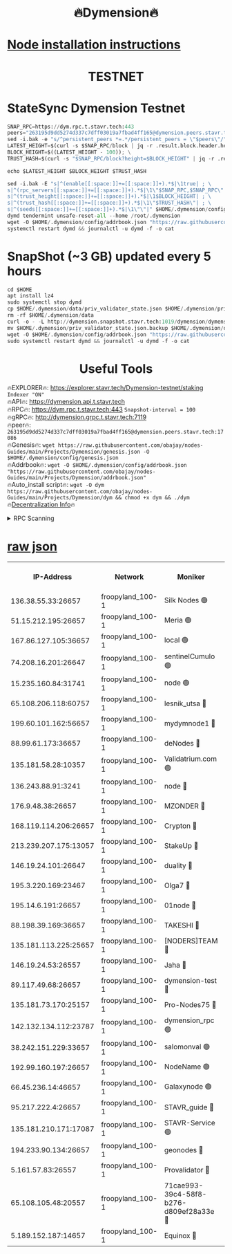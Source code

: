 <h1 align="center"> 🔥Dymension🔥</h1>

[Node installation instructions](https://github.com/obajay/nodes-Guides/tree/main/Projects/Dymension)
=

<h1 align="center"> TESTNET</h1>

# StateSync Dymension Testnet
```python
SNAP_RPC=https://dym.rpc.t.stavr.tech:443
peers="263195d9dd5274d337c7dff03019a7fbad4ff165@dymension.peers.stavr.tech:17086"
sed -i.bak -e "s/^persistent_peers *=.*/persistent_peers = \"$peers\"/" $HOME/.dymension/config/config.toml
LATEST_HEIGHT=$(curl -s $SNAP_RPC/block | jq -r .result.block.header.height); \
BLOCK_HEIGHT=$((LATEST_HEIGHT - 100)); \
TRUST_HASH=$(curl -s "$SNAP_RPC/block?height=$BLOCK_HEIGHT" | jq -r .result.block_id.hash)

echo $LATEST_HEIGHT $BLOCK_HEIGHT $TRUST_HASH

sed -i.bak -E "s|^(enable[[:space:]]+=[[:space:]]+).*$|\1true| ; \
s|^(rpc_servers[[:space:]]+=[[:space:]]+).*$|\1\"$SNAP_RPC,$SNAP_RPC\"| ; \
s|^(trust_height[[:space:]]+=[[:space:]]+).*$|\1$BLOCK_HEIGHT| ; \
s|^(trust_hash[[:space:]]+=[[:space:]]+).*$|\1\"$TRUST_HASH\"| ; \
s|^(seeds[[:space:]]+=[[:space:]]+).*$|\1\"\"|" $HOME/.dymension/config/config.toml
dymd tendermint unsafe-reset-all --home /root/.dymension
wget -O $HOME/.dymension/config/addrbook.json "https://raw.githubusercontent.com/obajay/nodes-Guides/main/Projects/Dymension/addrbook.json"
systemctl restart dymd && journalctl -u dymd -f -o cat

```
# SnapShot (~3 GB) updated every 5 hours
```python
cd $HOME
apt install lz4
sudo systemctl stop dymd
cp $HOME/.dymension/data/priv_validator_state.json $HOME/.dymension/priv_validator_state.json.backup
rm -rf $HOME/.dymension/data
curl -o - -L http://dymension.snapshot.stavr.tech:1019/dymension/dymension-snap.tar.lz4 | lz4 -c -d - | tar -x -C $HOME/.dymension --strip-components 2
mv $HOME/.dymension/priv_validator_state.json.backup $HOME/.dymension/data/priv_validator_state.json
wget -O $HOME/.dymension/config/addrbook.json "https://raw.githubusercontent.com/obajay/nodes-Guides/main/Projects/Dymension/addrbook.json"
sudo systemctl restart dymd && journalctl -u dymd -f -o cat
```

 <h1 align="center"> Useful Tools</h1>

🔥EXPLORER🔥:     https://explorer.stavr.tech/Dymension-testnet/staking        `Indexer "ON"` \
🔥API🔥:          https://dymension.api.t.stavr.tech \
🔥RPC🔥:          https://dym.rpc.t.stavr.tech:443                  `Snapshot-interval = 100` \
🔥gRPC🔥:         http://dymension.grpc.t.stavr.tech:7119 \
🔥peer🔥:         `263195d9dd5274d337c7dff03019a7fbad4ff165@dymension.peers.stavr.tech:17086` \
🔥Genesis🔥:     ```wget https://raw.githubusercontent.com/obajay/nodes-Guides/main/Projects/Dymension/genesis.json -O $HOME/.dymension/config/genesis.json``` \
🔥Addrbook🔥:    ```wget -O $HOME/.dymension/config/addrbook.json "https://raw.githubusercontent.com/obajay/nodes-Guides/main/Projects/Dymension/addrbook.json"``` \
🔥Auto_install script🔥: ```wget -O dym https://raw.githubusercontent.com/obajay/nodes-Guides/main/Projects/Dymension/dym && chmod +x dym && ./dym``` \
🔥[Decentralization Info](https://github.com/obajay/StateSync-snapshots/tree/main/Projects/Dymension/Decentralization)🔥


<details>
<summary>RPC Scanning</summary>

<h2 align="center"> We scan nodes in real time every 4 hours. And we provide the final result of RPC endpoints.
We cannot influence the operation of these nodes in any way. </h2>


```python
If Voting Power is higher than 0 --> then the Node is a validator of the network and may be subject to attack and be a potential threat to the chain.
```
```python
We marked such validators with a red symbol
```

</details>

[raw json](https://rpc-check.dymt.stavr.tech/dymt/rpc-dymt-result.json)
=


<table><tr><th>IP-Address</th><th>Network</th><th>Moniker</th><th>Latest Block Height</th><th>Earliest Block Height</th><th>Catching Up</th><th>Tx Index</th><th>Voting Power</th><th>Scan Time</th></tr><tr><td>136.38.55.33:26657</td><td>froopyland_100-1</td><td>Silk Nodes 🟢</td><td>2051680</td><td>1</td><td>False</td><td>on</td><td>0</td><td>2024-01-09T19:00:13.457920691UTC</td></tr><tr><td>51.15.212.195:26657</td><td>froopyland_100-1</td><td>Meria 🟢</td><td>1651535</td><td>1238063</td><td>False</td><td>on</td><td>0</td><td>2024-01-09T18:59:08.384567730UTC</td></tr><tr><td>167.86.127.105:36657</td><td>froopyland_100-1</td><td>local 🟢</td><td>1651535</td><td>1318001</td><td>False</td><td>off</td><td>0</td><td>2024-01-09T19:00:12.590732964UTC</td></tr><tr><td>74.208.16.201:26647</td><td>froopyland_100-1</td><td>sentinelCumulo 🟢</td><td>2051669</td><td>1652923</td><td>False</td><td>on</td><td>0</td><td>2024-01-09T18:59:11.809150761UTC</td></tr><tr><td>15.235.160.84:31741</td><td>froopyland_100-1</td><td>node 🟢</td><td>2051669</td><td>1652923</td><td>False</td><td>on</td><td>0</td><td>2024-01-09T18:59:13.586072747UTC</td></tr><tr><td>65.108.206.118:60757</td><td>froopyland_100-1</td><td>lesnik_utsa 🔴</td><td>2051672</td><td>1652923</td><td>False</td><td>on</td><td>1</td><td>2024-01-09T18:59:27.441890647UTC</td></tr><tr><td>199.60.101.162:56657</td><td>froopyland_100-1</td><td>mydymnode1 🔴</td><td>2051672</td><td>1652923</td><td>False</td><td>off</td><td>2</td><td>2024-01-09T18:59:28.097604329UTC</td></tr><tr><td>88.99.61.173:36657</td><td>froopyland_100-1</td><td>deNodes 🔴</td><td>2051676</td><td>1652923</td><td>False</td><td>off</td><td>1</td><td>2024-01-09T18:59:55.125943638UTC</td></tr><tr><td>135.181.58.28:10357</td><td>froopyland_100-1</td><td>Validatrium.com 🟢</td><td>2051677</td><td>1652923</td><td>False</td><td>on</td><td>0</td><td>2024-01-09T18:59:55.462153074UTC</td></tr><tr><td>136.243.88.91:3241</td><td>froopyland_100-1</td><td>node 🔴</td><td>2051677</td><td>1652923</td><td>False</td><td>on</td><td>1</td><td>2024-01-09T19:00:00.557292650UTC</td></tr><tr><td>176.9.48.38:26657</td><td>froopyland_100-1</td><td>MZONDER 🔴</td><td>2051679</td><td>1652923</td><td>False</td><td>on</td><td>1</td><td>2024-01-09T19:00:09.078589548UTC</td></tr><tr><td>168.119.114.206:26657</td><td>froopyland_100-1</td><td>Crypton 🔴</td><td>2051680</td><td>1652923</td><td>False</td><td>off</td><td>1</td><td>2024-01-09T19:00:18.490546961UTC</td></tr><tr><td>213.239.207.175:13057</td><td>froopyland_100-1</td><td>StakeUp 🔴</td><td>2051681</td><td>1652923</td><td>False</td><td>off</td><td>1</td><td>2024-01-09T19:00:23.842796593UTC</td></tr><tr><td>146.19.24.101:26647</td><td>froopyland_100-1</td><td>duality 🔴</td><td>2051675</td><td>1655313</td><td>False</td><td>on</td><td>1</td><td>2024-01-09T18:59:47.761983080UTC</td></tr><tr><td>195.3.220.169:23467</td><td>froopyland_100-1</td><td>Olga7 🔴</td><td>2051679</td><td>1655313</td><td>False</td><td>on</td><td>1</td><td>2024-01-09T19:00:09.468569149UTC</td></tr><tr><td>195.14.6.191:26657</td><td>froopyland_100-1</td><td>01node 🔴</td><td>2051680</td><td>1655732</td><td>False</td><td>on</td><td>1</td><td>2024-01-09T19:00:18.206112589UTC</td></tr><tr><td>88.198.39.169:36657</td><td>froopyland_100-1</td><td>TAKESHI 🔴</td><td>2051669</td><td>1656584</td><td>False</td><td>on</td><td>1</td><td>2024-01-09T18:59:12.090024581UTC</td></tr><tr><td>135.181.113.225:25657</td><td>froopyland_100-1</td><td>[NODERS]TEAM 🔴</td><td>2051677</td><td>1656584</td><td>False</td><td>on</td><td>1</td><td>2024-01-09T18:59:55.843167980UTC</td></tr><tr><td>146.19.24.53:26557</td><td>froopyland_100-1</td><td>Jaha 🔴</td><td>2051677</td><td>1656584</td><td>False</td><td>off</td><td>1</td><td>2024-01-09T19:00:00.285196900UTC</td></tr><tr><td>89.117.49.68:26657</td><td>froopyland_100-1</td><td>dymension-test 🔴</td><td>2051681</td><td>1723012</td><td>False</td><td>on</td><td>1</td><td>2024-01-09T19:00:18.844690458UTC</td></tr><tr><td>135.181.73.170:25157</td><td>froopyland_100-1</td><td>Pro-Nodes75 🔴</td><td>2051671</td><td>1751671</td><td>False</td><td>on</td><td>1</td><td>2024-01-09T18:59:23.029319675UTC</td></tr><tr><td>142.132.134.112:23787</td><td>froopyland_100-1</td><td>dymension_rpc 🟢</td><td>2051675</td><td>1751675</td><td>False</td><td>on</td><td>0</td><td>2024-01-09T18:59:45.016600291UTC</td></tr><tr><td>38.242.151.229:33657</td><td>froopyland_100-1</td><td>salomonval 🟢</td><td>2051679</td><td>1773995</td><td>False</td><td>off</td><td>0</td><td>2024-01-09T19:00:09.795933609UTC</td></tr><tr><td>192.99.160.197:26657</td><td>froopyland_100-1</td><td>NodeName 🟢</td><td>1829304</td><td>1826584</td><td>False</td><td>on</td><td>0</td><td>2024-01-09T19:00:23.584948462UTC</td></tr><tr><td>66.45.236.14:46657</td><td>froopyland_100-1</td><td>Galaxynode 🟢</td><td>2051669</td><td>1938874</td><td>False</td><td>on</td><td>0</td><td>2024-01-09T18:59:12.658836872UTC</td></tr><tr><td>95.217.222.4:26657</td><td>froopyland_100-1</td><td>STAVR_guide 🔴</td><td>2051679</td><td>1971362</td><td>False</td><td>off</td><td>1</td><td>2024-01-09T19:00:10.244096015UTC</td></tr><tr><td>135.181.210.171:17087</td><td>froopyland_100-1</td><td>STAVR-Service 🟢</td><td>2051670</td><td>2007663</td><td>False</td><td>on</td><td>0</td><td>2024-01-09T18:59:18.061035767UTC</td></tr><tr><td>194.233.90.134:26657</td><td>froopyland_100-1</td><td>geonodes 🔴</td><td>2051675</td><td>2015001</td><td>False</td><td>on</td><td>1</td><td>2024-01-09T18:59:48.698327445UTC</td></tr><tr><td>5.161.57.83:26557</td><td>froopyland_100-1</td><td>Provalidator 🔴</td><td>2051669</td><td>2016682</td><td>False</td><td>on</td><td>1</td><td>2024-01-09T18:59:09.007266138UTC</td></tr><tr><td>65.108.105.48:20557</td><td>froopyland_100-1</td><td>71cae993-39c4-58f8-b276-d809ef28a33e 🔴</td><td>2051675</td><td>2042923</td><td>False</td><td>on</td><td>1</td><td>2024-01-09T18:59:45.378791491UTC</td></tr><tr><td>5.189.152.187:14657</td><td>froopyland_100-1</td><td>Equinox 🔴</td><td>2051672</td><td>2044181</td><td>False</td><td>on</td><td>1</td><td>2024-01-09T18:59:30.437558543UTC</td></tr></table>
